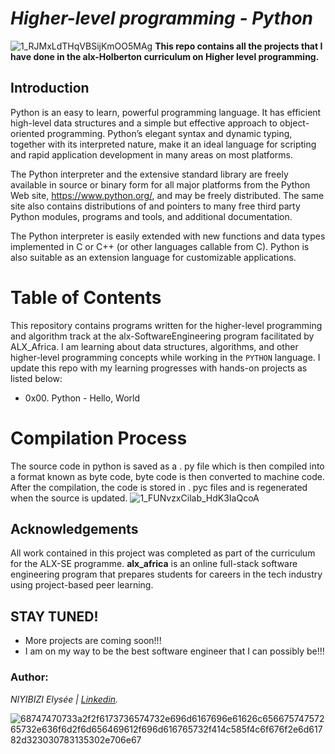 # _Higher-level programming - Python_
![1_RJMxLdTHqVBSijKmOO5MAg](https://github.com/elyse502/alx-higher_level_programming/assets/125453474/972deb61-243a-47e5-b8ad-6271df7d3fd1)
**This repo contains all the projects that I have done in the alx-Holberton curriculum on Higher level programming.**
## Introduction
Python is an easy to learn, powerful programming language. It has efficient high-level data structures and a simple but effective approach to object-oriented programming. Python’s elegant syntax and dynamic typing, together with its interpreted nature, make it an ideal language for scripting and rapid application development in many areas on most platforms.

The Python interpreter and the extensive standard library are freely available in source or binary form for all major platforms from the Python Web site, https://www.python.org/, and may be freely distributed. The same site also contains distributions of and pointers to many free third party Python modules, programs and tools, and additional documentation.

The Python interpreter is easily extended with new functions and data types implemented in C or C++ (or other languages callable from C). Python is also suitable as an extension language for customizable applications.
# Table of Contents
This repository contains programs written for the higher-level programming and algorithm track at the alx-SoftwareEngineering program facilitated by ALX_Africa. I am learning about data structures, algorithms, and other higher-level programming concepts while working in the `PYTHON` language. I update this repo with my learning progresses with hands-on projects as listed below:
* 0x00. Python - Hello, World
# Compilation Process
The source code in python is saved as a . py file which is then compiled into a format known as byte code, byte code is then converted to machine code. After the compilation, the code is stored in . pyc files and is regenerated when the source is updated.
![1_FUNvzxCilab_HdK3IaQcoA](https://github.com/elyse502/alx-higher_level_programming/assets/125453474/169a4eb8-93d9-4f56-9aff-21535794ebed)
## Acknowledgements
All work contained in this project was completed as part of the curriculum for the ALX-SE programme. **alx_africa** is an online full-stack software engineering program that prepares students for careers in the tech industry using project-based peer learning.
## STAY TUNED!
* More projects are coming soon!!!
* I am on my way to be the best software engineer that I can possibly be!!!

### Author:
*NIYIBIZI Elysée | [Linkedin](https://www.linkedin.com/in/niyibizi-elys%C3%A9e/).*

![68747470733a2f2f6173736574732e696d6167696e61626c65667574757265732e636f6d2f6d656469612f696d616765732f414c585f4c6f676f2e6d61782d323030783135302e706e67](https://github.com/elyse502/alx-low_level_programming/assets/125453474/2d08e450-0f63-4979-89cc-1c377d48c32a)
